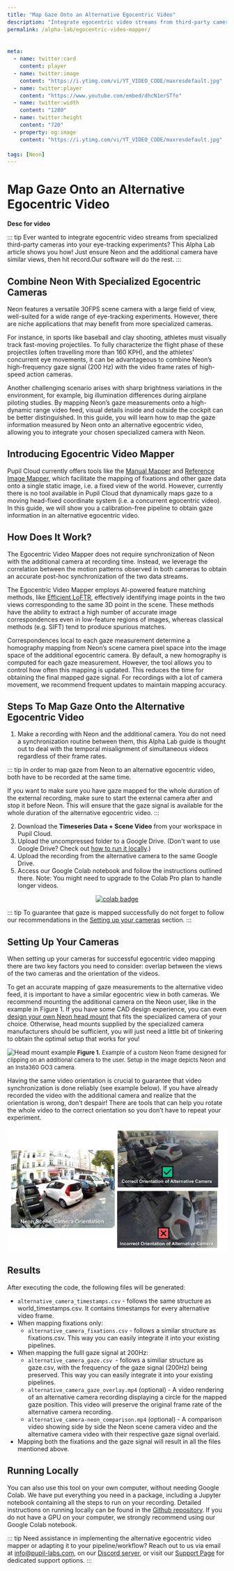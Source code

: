 ```yaml
---
title: "Map Gaze Onto an Alternative Egocentric Video"
description: "Integrate egocentric video streams from third-party cameras into your eye-tracking experiments."
permalink: /alpha-lab/egocentric-video-mapper/


meta:
  - name: twitter:card
    content: player
  - name: twitter:image
    content: "https://i.ytimg.com/vi/YT_VIDEO_CODE/maxresdefault.jpg"
  - name: twitter:player
    content: "https://www.youtube.com/embed/dhcN1erSTfo"
  - name: twitter:width
    content: "1280"
  - name: twitter:height
    content: "720"
  - property: og:image
    content: "https://i.ytimg.com/vi/YT_VIDEO_CODE/maxresdefault.jpg"

tags: [Neon]
---
```

<script setup>
import TagLinks from '@components/TagLinks.vue'
</script>

# Map Gaze Onto an Alternative Egocentric Video

<TagLinks :tags="$frontmatter.tags" />

<Youtube src="YT_VIDEO_CODE"/>

**Desc for video**

::: tip
Ever wanted to integrate egocentric video streams from specialized third-party cameras into your eye-tracking experiments? This Alpha Lab article shows you how! Just ensure Neon and the additional camera have similar views, then hit record.Our software will do the rest. 
:::

## Combine Neon With Specialized Egocentric Cameras

Neon features a versatile 30FPS scene camera with a large field of view, well-suited for a wide range of eye-tracking experiments. However, there are niche applications that may benefit from more specialized cameras.

For instance, in sports like baseball and clay shooting, athletes must visually track fast-moving projectiles.  To fully characterize the flight phase of these projectiles (often travelling more than 160 KPH), and the athletes' concurrent eye movements, it can be advantageous to combine Neon’s high-frequency gaze signal (200 Hz) with the video frame rates of high-speed action cameras.

Another challenging scenario arises with sharp brightness variations in the environment, for example, big illumination differences during airplane piloting studies. By mapping Neon’s gaze measurements onto a high-dynamic range video feed, visual details inside and outside the cockpit can be better distinguished.
In this guide, you will learn how to map the gaze information measured by Neon onto an alternative egocentric video, allowing you to integrate your chosen specialized camera with Neon. 

## Introducing Egocentric Video Mapper

Pupil Cloud currently offers tools like the [Manual Mapper](https://docs.pupil-labs.com/neon/pupil-cloud/enrichments/manual-mapper/) and [Reference Image Mapper](https://docs.pupil-labs.com/neon/pupil-cloud/enrichments/reference-image-mapper/), which facilitate the mapping of fixations and other gaze data onto a single static image, i.e. a fixed view of the world. However, currently there is no tool available in Pupil Cloud that dynamically maps gaze to a moving head-fixed coordinate system (i.e. a concurrent egocentric video). In this guide, we will show you a calibration-free pipeline to obtain gaze information in an alternative egocentric video.

## How Does It Work?

The Egocentric Video Mapper does not require synchronization of Neon with the additional camera at recording time. Instead, we leverage the correlation between the motion patterns observed in both cameras to obtain an accurate post-hoc synchronization of the two data streams. 

The Egocentric Video Mapper employs AI-powered feature matching methods, like [Efficient LoFTR](https://zju3dv.github.io/efficientloftr/), effectively identifying image points in the two views corresponding to the same 3D point in the scene. These methods have the ability to extract a high number of accurate image correspondences even in low-feature regions of images, whereas classical methods (e.g. SIFT) tend to produce spurious matches.

Correspondences local to each gaze measurement determine a homography mapping from Neon’s scene camera pixel space into the image space of the additional egocentric camera. By default, a new homography is computed for each gaze measurement. However, the tool allows you to control how often this mapping is updated. This reduces the time for obtaining the final mapped gaze signal. For recordings with a lot of camera movement, we recommend frequent updates to maintain mapping accuracy.

## Steps To Map Gaze Onto the Alternative Egocentric Video

1. Make a recording with Neon and the additional camera. You do not need a synchronization routine between them, this Alpha Lab guide is thought out to deal with the temporal misalignment of simultaneous videos regardless of their frame rates. 

::: tip
In order to map gaze from Neon to an alternative egocentric video, both have to be recorded at the same time. 

If you want to make sure you have gaze mapped for the whole duration of the external recording, make sure to start the external camera after and stop it before Neon. This will ensure that the gaze signal is available for the whole duration of the alternative egocentric video. 
:::

2. Download the **Timeseries Data + Scene Video** from your workspace in Pupil Cloud.
3. Upload the uncompressed folder to a Google Drive.  (Don't want to use Google Drive? Check out [how to run it locally](#running-locally).)
4. Upload the recording from the alternative camera to the same Google Drive.
5. Access our Google Colab notebook and follow the instructions outlined there. Note: You might need to upgrade to the Colab Pro plan to handle longer videos. 

<div class="mb-4" style="display:flex;justify-content:center;">
  <a href="https://colab.research.google.com/drive/1PixYZFYm5O2Uc3sG5X2WHpPUg1DdfeV3?usp=sharing" target="_blank">
    <img style="width:180px" src="https://img.shields.io/static/v1?label=&message=Open%20in%20Google%20Colab&color=blue&labelColor=grey&logo=Google%20Colab&logoColor=#F9AB00" alt="colab badge">
  </a>
</div>

::: tip 
To guarantee that gaze is mapped successfully do not forget to follow our recommendations in the [Setting up your cameras](#setting-up-your-cameras) section. 
:::

## Setting Up Your Cameras 

When setting up your cameras for successful egocentric video mapping there are two key factors you need to consider: overlap between the views of the two cameras and the orientation of the videos.

To get an accurate mapping of gaze measurements to the alternative video feed, it is important to have a similar egocentric view in both cameras. We recommend mounting the additional camera on the Neon user, like in the example in Figure 1. If you have some CAD design experience, you can even [design your own Neon head mount](https://github.com/pupil-labs/neon-geometry) that fits the specialized camera of your choice. Otherwise, head mounts supplied by the specialized camera manufacturers should be sufficient, you will just need a little bit of tinkering to obtain the optimal setup that works for you!

![Head mount example](./head-mount.webp)
<font size=2><b>Figure 1.</b>  Example of a custom Neon frame designed for clipping on an additional camera to the user. Setup in the image depicts Neon and an Insta360 GO3 camera. </font>


Having the same video orientation is crucial to guarantee that video synchronization is done reliably (see example below). If you have already recorded the video with the additional camera and realize that the orientation is wrong, don’t despair! There are tools that can help you rotate the whole video to the correct orientation so you don’t have to repeat your experiment. 

![orientation](./video-orientation.webp)

## Results

After executing the code, the following files will be generated:
- `alternative_camera_timestamps.csv` - follows the same structure as  world_timestamps.csv. It contains timestamps for every alternative video frame.
- When mapping fixations only:
  - `alternative_camera_fixations.csv` - follows a similar structure as fixations.csv. This way you can easily integrate it into your existing pipelines.
- When mapping the fulll gaze signal at 200Hz:
  - `alternative_camera_gaze.csv `- follows a similiar structure as gaze.csv, with the frequency of the gaze signal (200Hz) being preserved. This way you can easily integrate it into your existing pipelines.
  - `alternative_camera_gaze_overlay.mp4` (optional) - A video rendering of an alternative camera recording displaying a circle for the mapped gaze position. This video will preserve the original frame rate of the alternative camera recording.
  - `alternative_camera-neon_comparison.mp4` (optional) - A comparison video showing side by side the Neon scene camera video and the alternative camera video with their respective gaze signal overlaid.
- Mapping both the fixations and the gaze signal will result in all the files mentioned above.

## Running Locally
You can also use this tool on your own computer, without needing Google Colab. We have put everything you need in a package, including a Jupyter notebook containing all the steps to run on your recording. Detailed instructions on running locally can be found in the [Github repository](https://github.com/pupil-labs/egocentric_video_mapper). If you do not have a GPU on your computer, we strongly recommend using our Google Colab notebook. 

::: tip 
Need assistance in implementing the alternative egocentric video mapper or adapting it to your pipeline/workflow? Reach out to us via email at [info@pupil-labs.com](mailto:info@pupil-labs.com), on our [Discord server](https://pupil-labs.com/chat/), or visit our [Support Page](https://pupil-labs.com/products/support/) for dedicated support options.
:::